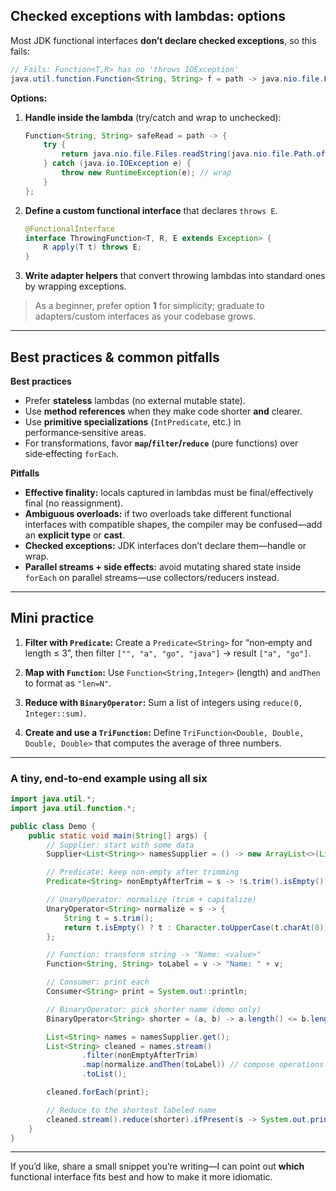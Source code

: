 ## Checked exceptions with lambdas: options

Most JDK functional interfaces **don’t declare checked exceptions**, so this fails:

```java
// Fails: Function<T,R> has no 'throws IOException'
java.util.function.Function<String, String> f = path -> java.nio.file.Files.readString(java.nio.file.Path.of(path));
```

**Options:**

1. **Handle inside the lambda** (try/catch and wrap to unchecked):

   ```java
   Function<String, String> safeRead = path -> {
       try {
           return java.nio.file.Files.readString(java.nio.file.Path.of(path));
       } catch (java.io.IOException e) {
           throw new RuntimeException(e); // wrap
       }
   };
   ```

2. **Define a custom functional interface** that declares `throws E`.

   ```java
   @FunctionalInterface
   interface ThrowingFunction<T, R, E extends Exception> {
       R apply(T t) throws E;
   }
   ```

3. **Write adapter helpers** that convert throwing lambdas into standard ones by wrapping exceptions.

> As a beginner, prefer option **1** for simplicity; graduate to adapters/custom interfaces as your codebase grows.

---

## Best practices & common pitfalls

**Best practices**

- Prefer **stateless** lambdas (no external mutable state).
- Use **method references** when they make code shorter **and** clearer.
- Use **primitive specializations** (`IntPredicate`, etc.) in performance‑sensitive areas.
- For transformations, favor **`map`/`filter`/`reduce`** (pure functions) over side‑effecting `forEach`.

**Pitfalls**

- **Effective finality:** locals captured in lambdas must be final/effectively final (no reassignment).
- **Ambiguous overloads:** if two overloads take different functional interfaces with compatible shapes, the compiler may be confused—add an **explicit type** or **cast**.
- **Checked exceptions:** JDK interfaces don’t declare them—handle or wrap.
- **Parallel streams + side effects:** avoid mutating shared state inside `forEach` on parallel streams—use collectors/reducers instead.

---

## Mini practice

1. **Filter with `Predicate`:**
   Create a `Predicate<String>` for “non‑empty and length ≤ 3”, then filter `["", "a", "go", "java"]` → result `["a", "go"]`.

2. **Map with `Function`:**
   Use `Function<String,Integer>` (length) and `andThen` to format as `"len=N"`.

3. **Reduce with `BinaryOperator`:**
   Sum a list of integers using `reduce(0, Integer::sum)`.

4. **Create and use a `TriFunction`:**
   Define `TriFunction<Double, Double, Double, Double>` that computes the average of three numbers.

---

### A tiny, end‑to‑end example using all six

```java
import java.util.*;
import java.util.function.*;

public class Demo {
    public static void main(String[] args) {
        // Supplier: start with some data
        Supplier<List<String>> namesSupplier = () -> new ArrayList<>(List.of("  alice", "", "Bob ", " cara  "));

        // Predicate: keep non-empty after trimming
        Predicate<String> nonEmptyAfterTrim = s -> !s.trim().isEmpty();

        // UnaryOperator: normalize (trim + capitalize)
        UnaryOperator<String> normalize = s -> {
            String t = s.trim();
            return t.isEmpty() ? t : Character.toUpperCase(t.charAt(0)) + t.substring(1).toLowerCase();
        };

        // Function: transform string -> "Name: <value>"
        Function<String, String> toLabel = v -> "Name: " + v;

        // Consumer: print each
        Consumer<String> print = System.out::println;

        // BinaryOperator: pick shorter name (demo only)
        BinaryOperator<String> shorter = (a, b) -> a.length() <= b.length() ? a : b;

        List<String> names = namesSupplier.get();
        List<String> cleaned = names.stream()
                .filter(nonEmptyAfterTrim)
                .map(normalize.andThen(toLabel)) // compose operations
                .toList();

        cleaned.forEach(print);

        // Reduce to the shortest labeled name
        cleaned.stream().reduce(shorter).ifPresent(s -> System.out.println("Shortest: " + s));
    }
}
```

---

If you’d like, share a small snippet you’re writing—I can point out **which** functional interface fits best and how to make it more idiomatic.
